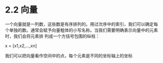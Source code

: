 # 2.2 向量

一个向量就是一列数，这些数是有序排列的。用过次序中的索引，我们可以确定每个单独的数。通常会赋予向量粗体的小写名称。当我们需要明确表示向量中的元素时，我们会将元素排
列成一个方括号包围的纵柱：

x = [x1,x2,...,xn]

我们可以把向量看作空间中的点，每个元素是不同的坐标轴上的坐标